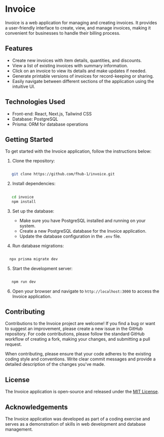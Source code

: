 # Invoice

Invoice is a web application for managing and creating invoices. It provides a user-friendly interface to create, view, and manage invoices, making it convenient for businesses to handle their billing process.

## Features

- Create new invoices with item details, quantities, and discounts.
- View a list of existing invoices with summary information.
- Click on an invoice to view its details and make updates if needed.
- Generate printable versions of invoices for record-keeping or sharing.
- Easily navigate between different sections of the application using the intuitive UI.

## Technologies Used

- Front-end: React, Next.js, Tailwind CSS
- Database: PostgreSQL
- Prisma: ORM for database operations

## Getting Started

To get started with the Invoice application, follow the instructions below:

1. Clone the repository:

```bash

   git clone https://github.com/fhub-1/invoice.git

```


2. Install dependencies:

```bash
   
   cd invoice
   npm install

```


3. Set up the database:

   - Make sure you have PostgreSQL installed and running on your system.
   - Create a new PostgreSQL database for the Invoice application.
   - Update the database configuration in the `.env` file.

4. Run database migrations:

```bash

  npx prisma migrate dev

  ```


5. Start the development server:

```bash  

   npm run dev  

   ```


6. Open your browser and navigate to `http://localhost:3000` to access the Invoice application.

## Contributing

Contributions to the Invoice project are welcome! If you find a bug or want to suggest an improvement, please create a new issue in the GitHub repository. For code contributions, please follow the standard GitHub workflow of creating a fork, making your changes, and submitting a pull request.

When contributing, please ensure that your code adheres to the existing coding style and conventions. Write clear commit messages and provide a detailed description of the changes you've made.

## License

The Invoice application is open-source and released under the [MIT License](LICENSE).

## Acknowledgements

The Invoice application was developed as part of a coding exercise and serves as a demonstration of skills in web development and database management.


